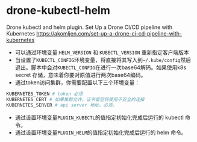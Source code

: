 # drone-kubectl-helm
Drone kubectl and helm plugin.
Set Up a Drone CI/CD pipeline with Kubernetes https://akomljen.com/set-up-a-drone-ci-cd-pipeline-with-kubernetes

- 可以通过环境变量:`HELM_VERSION` 和 `KUBECTL_VERSION` 重新指定客户端版本
- 当设置了`KUBECTL_CONFIG`环境变量，将直接将其写入到`~/.kube/config`然后退出。脚本中会对`KUBECTL_CONFIG`在进行一次base64解码。如果使用k8s secret 存储，意味着你要对原值进行两次base64编码。
- 通过token访问集群，你需要配置以下三个环境变量：
```bash
KUBERNETES_TOKEN # token 必须
KUBERNETES_CERT # 如果集群允许，证书留空将使用不安全的连接
KUBERNETES_SERVER # api server 地址，必须。
```
- 通过设置环境变量`PLUGIN_KUBECTL`的值指定初始化完成后运行的 kubectl 命令。
- 通过设置环境变量`PLUGIN_HELM`的值指定初始化完成后运行的 helm 命令。